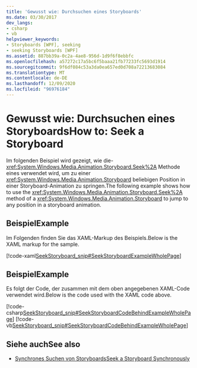 ```yaml
---
title: 'Gewusst wie: Durchsuchen eines Storyboards'
ms.date: 03/30/2017
dev_langs:
- csharp
- vb
helpviewer_keywords:
- Storyboards [WPF], seeking
- seeking Storyboards [WPF]
ms.assetid: 887bb39a-0c2a-4ae8-956d-1d9f6f8ebbfc
ms.openlocfilehash: a57272c17a5bc6f5baaa21fb77233fc5693d1914
ms.sourcegitcommit: 9f6df084c53a3da0ea657ed0d708a72213683084
ms.translationtype: MT
ms.contentlocale: de-DE
ms.lasthandoff: 12/09/2020
ms.locfileid: "96976184"
---
```

# <a name="how-to-seek-a-storyboard"></a><span data-ttu-id="50aab-102">Gewusst wie: Durchsuchen eines Storyboards</span><span class="sxs-lookup"><span data-stu-id="50aab-102">How to: Seek a Storyboard</span></span>
<span data-ttu-id="50aab-103">Im folgenden Beispiel wird gezeigt, wie die- <xref:System.Windows.Media.Animation.Storyboard.Seek%2A> Methode eines verwendet wird, um zu einer <xref:System.Windows.Media.Animation.Storyboard> beliebigen Position in einer Storyboard-Animation zu springen.</span><span class="sxs-lookup"><span data-stu-id="50aab-103">The following example shows how to use the <xref:System.Windows.Media.Animation.Storyboard.Seek%2A> method of a <xref:System.Windows.Media.Animation.Storyboard> to jump to any position in a storyboard animation.</span></span>  
  
## <a name="example"></a><span data-ttu-id="50aab-104">Beispiel</span><span class="sxs-lookup"><span data-stu-id="50aab-104">Example</span></span>  
 <span data-ttu-id="50aab-105">Im Folgenden finden Sie das XAML-Markup des Beispiels.</span><span class="sxs-lookup"><span data-stu-id="50aab-105">Below is the XAML markup for the sample.</span></span>  
  
 [!code-xaml[SeekStoryboard_snip#SeekStoryboardExampleWholePage](~/samples/snippets/csharp/VS_Snippets_Wpf/SeekStoryboard_snip/CSharp/SeekStoryboardExample.xaml#seekstoryboardexamplewholepage)]  
  
## <a name="example"></a><span data-ttu-id="50aab-106">Beispiel</span><span class="sxs-lookup"><span data-stu-id="50aab-106">Example</span></span>  
 <span data-ttu-id="50aab-107">Es folgt der Code, der zusammen mit dem oben angegebenen XAML-Code verwendet wird.</span><span class="sxs-lookup"><span data-stu-id="50aab-107">Below is the code used with the XAML code above.</span></span>  
  
 [!code-csharp[SeekStoryboard_snip#SeekStoryboardCodeBehindExampleWholePage](~/samples/snippets/csharp/VS_Snippets_Wpf/SeekStoryboard_snip/CSharp/SeekStoryboardExample.xaml.cs#seekstoryboardcodebehindexamplewholepage)]
 [!code-vb[SeekStoryboard_snip#SeekStoryboardCodeBehindExampleWholePage](~/samples/snippets/visualbasic/VS_Snippets_Wpf/SeekStoryboard_snip/VisualBasic/SeekStoryboardExample.xaml.vb#seekstoryboardcodebehindexamplewholepage)]  
  
## <a name="see-also"></a><span data-ttu-id="50aab-108">Siehe auch</span><span class="sxs-lookup"><span data-stu-id="50aab-108">See also</span></span>

- [<span data-ttu-id="50aab-109">Synchrones Suchen von Storyboards</span><span class="sxs-lookup"><span data-stu-id="50aab-109">Seek a Storyboard Synchronously</span></span>](how-to-seek-a-storyboard-synchronously.md)
